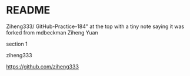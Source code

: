 # README
Ziheng333/ GitHub-Practice-184" at the top with a tiny note saying it was forked from mdbeckman
Ziheng Yuan

section 1

ziheng333

https://github.com/ziheng333
